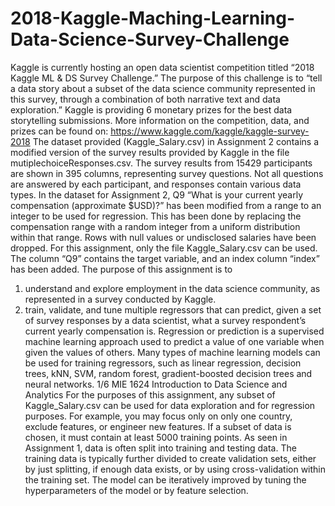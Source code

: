 # 2018-Kaggle-Maching-Learning-Data-Science-Survey-Challenge

Kaggle is currently hosting an open data scientist competition titled “2018 Kaggle ML & DS Survey Challenge.” The purpose of this challenge is to “tell a data story about a subset of the data science community represented in this survey, through a combination of both narrative text and data exploration.” Kaggle is providing 6 monetary prizes for the best data storytelling submissions. More information on the competition, data, and prizes can be found on: https://www.kaggle.com/kaggle/kaggle-survey-2018
The dataset provided (Kaggle_Salary.csv) in Assignment 2 contains a modified version of the survey results provided by Kaggle in the file mutiplechoiceResponses.csv. The survey results from 15429 participants are shown in 395 columns, representing survey questions. Not all questions are answered by each participant, and responses contain various data types.
In the dataset for Assignment 2, Q9 “What is your current yearly compensation (approximate $USD)?” has been modified from a range to an integer to be used for regression. This has been done by replacing the compensation range with a random integer from a uniform distribution within that range. Rows with null values or undisclosed salaries have been dropped. For this assignment, only the file Kaggle_Salary.csv can be used. The column “Q9” contains the target variable, and an index column “index” has been added.
The purpose of this assignment is to
1) understand and explore employment in the data science community, as represented in a survey conducted by Kaggle.
2) train, validate, and tune multiple regressors that can predict, given a set of survey responses by a data scientist, what a survey respondent’s current yearly compensation is.
Regression or prediction is a supervised machine learning approach used to predict a value of one variable when given the values of others. Many types of machine learning models can be used for training regressors, such as linear regression, decision trees, kNN, SVM, random forest, gradient-boosted decision trees and neural networks.
1/6 MIE 1624 Introduction to Data Science and Analytics
For the purposes of this assignment, any subset of Kaggle_Salary.csv can be used for data exploration and for regression purposes. For example, you may focus only on only one country, exclude features, or engineer new features. If a subset of data is chosen, it must contain at least 5000 training points.
As seen in Assignment 1, data is often split into training and testing data. The training data is typically further divided to create validation sets, either by just splitting, if enough data exists, or by using cross-validation within the training set. The model can be iteratively improved by tuning the hyperparameters of the model or by feature selection.
